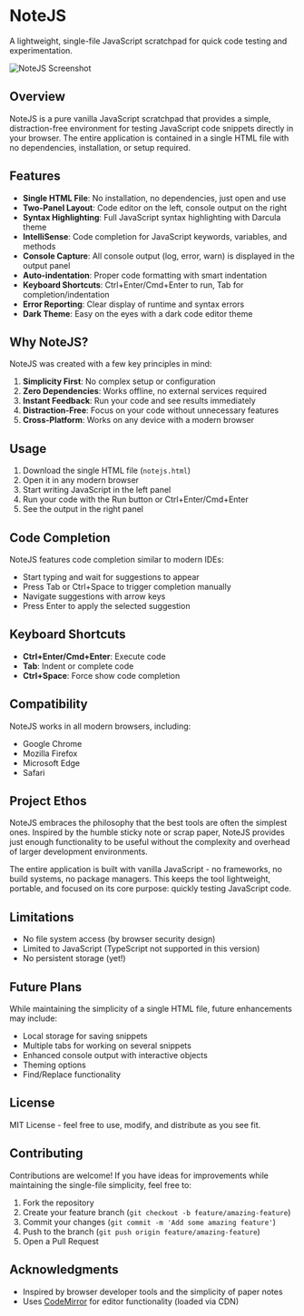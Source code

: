 # NoteJS

A lightweight, single-file JavaScript scratchpad for quick code testing and experimentation.

![NoteJS Screenshot](screenshot.png)

## Overview

NoteJS is a pure vanilla JavaScript scratchpad that provides a simple, distraction-free environment for testing JavaScript code snippets directly in your browser. The entire application is contained in a single HTML file with no dependencies, installation, or setup required.

## Features

- **Single HTML File**: No installation, no dependencies, just open and use
- **Two-Panel Layout**: Code editor on the left, console output on the right
- **Syntax Highlighting**: Full JavaScript syntax highlighting with Darcula theme
- **IntelliSense**: Code completion for JavaScript keywords, variables, and methods
- **Console Capture**: All console output (log, error, warn) is displayed in the output panel
- **Auto-indentation**: Proper code formatting with smart indentation
- **Keyboard Shortcuts**: Ctrl+Enter/Cmd+Enter to run, Tab for completion/indentation
- **Error Reporting**: Clear display of runtime and syntax errors
- **Dark Theme**: Easy on the eyes with a dark code editor theme

## Why NoteJS?

NoteJS was created with a few key principles in mind:

1. **Simplicity First**: No complex setup or configuration
2. **Zero Dependencies**: Works offline, no external services required
3. **Instant Feedback**: Run your code and see results immediately
4. **Distraction-Free**: Focus on your code without unnecessary features
5. **Cross-Platform**: Works on any device with a modern browser

## Usage

1. Download the single HTML file (`notejs.html`)
2. Open it in any modern browser
3. Start writing JavaScript in the left panel
4. Run your code with the Run button or Ctrl+Enter/Cmd+Enter
5. See the output in the right panel

## Code Completion

NoteJS features code completion similar to modern IDEs:

- Start typing and wait for suggestions to appear
- Press Tab or Ctrl+Space to trigger completion manually
- Navigate suggestions with arrow keys
- Press Enter to apply the selected suggestion

## Keyboard Shortcuts

- **Ctrl+Enter/Cmd+Enter**: Execute code
- **Tab**: Indent or complete code
- **Ctrl+Space**: Force show code completion

## Compatibility

NoteJS works in all modern browsers, including:

- Google Chrome
- Mozilla Firefox
- Microsoft Edge
- Safari

## Project Ethos

NoteJS embraces the philosophy that the best tools are often the simplest ones. Inspired by the humble sticky note or scrap paper, NoteJS provides just enough functionality to be useful without the complexity and overhead of larger development environments.

The entire application is built with vanilla JavaScript - no frameworks, no build systems, no package managers. This keeps the tool lightweight, portable, and focused on its core purpose: quickly testing JavaScript code.

## Limitations

- No file system access (by browser security design)
- Limited to JavaScript (TypeScript not supported in this version)
- No persistent storage (yet!)

## Future Plans

While maintaining the simplicity of a single HTML file, future enhancements may include:

- Local storage for saving snippets
- Multiple tabs for working on several snippets
- Enhanced console output with interactive objects
- Theming options
- Find/Replace functionality

## License

MIT License - feel free to use, modify, and distribute as you see fit.

## Contributing

Contributions are welcome! If you have ideas for improvements while maintaining the single-file simplicity, feel free to:

1. Fork the repository
2. Create your feature branch (`git checkout -b feature/amazing-feature`)
3. Commit your changes (`git commit -m 'Add some amazing feature'`)
4. Push to the branch (`git push origin feature/amazing-feature`)
5. Open a Pull Request

## Acknowledgments

- Inspired by browser developer tools and the simplicity of paper notes
- Uses [CodeMirror](https://codemirror.net/) for editor functionality (loaded via CDN)
